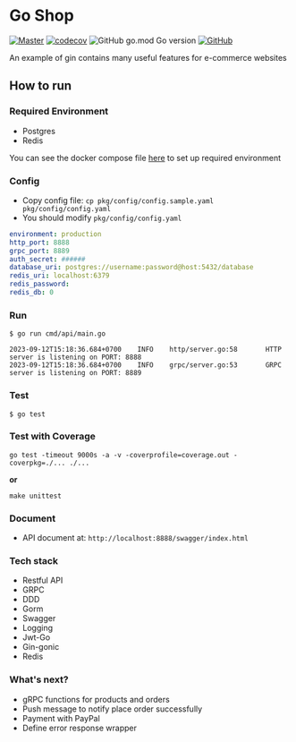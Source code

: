 # Go Shop
[![Master](https://github.com/quangdangfit/goshop/workflows/master/badge.svg)](https://github.com/quangdangfit/goshop/actions)
[![codecov](https://codecov.io/gh/quangdangfit/goshop/graph/badge.svg?token=78BO8FQDB0)](https://codecov.io/gh/quangdangfit/goshop)
![GitHub go.mod Go version](https://img.shields.io/github/go-mod/go-version/quangdangfit/goshop?style=flat-square)
[![GitHub](https://img.shields.io/github/license/jrapoport/gothic?style=flat-square)](https://github.com/quangdangfit/goshop/blob/master/LICENSE)

An example of gin contains many useful features for e-commerce websites

## How to run

### Required Environment

- Postgres
- Redis

You can see the docker compose file [here](https://github.com/quangdangfit/docker-compose-template/blob/master/base/docker-compose.yml) to set up required environment

### Config
- Copy config file: `cp pkg/config/config.sample.yaml pkg/config/config.yaml`
- You should modify `pkg/config/config.yaml`

```yaml
environment: production
http_port: 8888
grpc_port: 8889
auth_secret: ######
database_uri: postgres://username:password@host:5432/database
redis_uri: localhost:6379
redis_password:
redis_db: 0
```

### Run
```shell script
$ go run cmd/api/main.go 
```
```
2023-09-12T15:18:36.684+0700    INFO    http/server.go:58       HTTP server is listening on PORT: 8888
2023-09-12T15:18:36.684+0700    INFO    grpc/server.go:53       GRPC server is listening on PORT: 8889
```

### Test
```shell script
$ go test
```

### Test with Coverage
```shell script
go test -timeout 9000s -a -v -coverprofile=coverage.out -coverpkg=./... ./...
```

**or**

```shell script
make unittest
```

### Document
* API document at: `http://localhost:8888/swagger/index.html`

### Tech stack
- Restful API
- GRPC
- DDD
- Gorm
- Swagger
- Logging
- Jwt-Go
- Gin-gonic
- Redis

### What's next?
- gRPC functions for products and orders
- Push message to notify place order successfully
- Payment with PayPal
- Define error response wrapper


